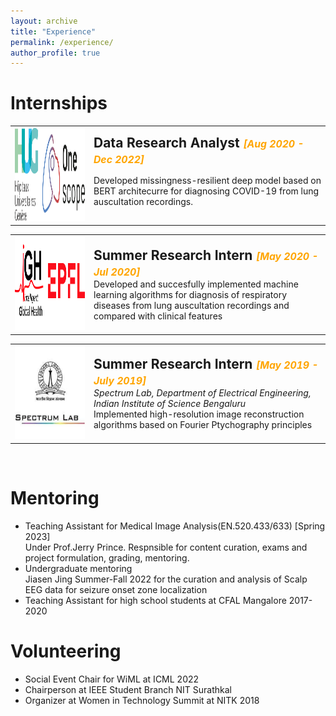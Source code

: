 ```yaml
---
layout: archive
title: "Experience"
permalink: /experience/
author_profile: true
---
```



Internships
====
<style>
  table td {
    border: none;
  }
</style>
<table>
    <col width="25%">
    <col width="75%">
<tr>
        <td valign="top"><strong><img src="/images/hug.png" width="200" height="150"></strong></td>
        <td valign="middle"> <span style= "font-size:1.5em; font-weight:bold;"> Data Research Analyst <em style="color:orange; font-size:0.75em;"> [Aug 2020 - Dec 2022]</em></span><br>

Developed missingness-resilient deep model based on BERT architecurre for diagnosing COVID-19 from lung auscultation recordings.
	</td>
</tr>
</table>

<table>
    <col width="25%">
    <col width="75%">
<tr>
        <td valign="top"><strong><img src="/images/igh.png" width="200" height="150"></strong></td>
        <td valign="middle"> <span style= "font-size:1.5em; font-weight:bold;"> Summer Research Intern <em style="color:orange; font-size:0.75em;"> [May 2020 - Jul 2020]</em></span><br>
Developed and succesfully implemented machine learning algorithms for diagnosis of respiratory diseases from lung auscultation recordings and compared with clinical features 
	</td>
</tr>
</table>

<table>
    <col width="25%">
    <col width="75%">
<tr>
        <td valign="top"><strong><img src="/images/iisc.png" width="200" height="150"></strong></td>
        <td valign="middle"> <span style= "font-size:1.5em; font-weight:bold;"> Summer Research Intern <em style="color:orange; font-size:0.75em;">  [May 2019 - July 2019]</em></span><br>
<em> Spectrum Lab, Department of Electrical Engineering, Indian Institute of Science Bengaluru </em><br>
Implemented high-resolution image reconstruction algorithms based on Fourier Ptychography principles
	</td>
</tr>
</table>
<br>

Mentoring
===
- Teaching Assistant for Medical Image Analysis(EN.520.433/633) [Spring 2023]<br>
 Under Prof.Jerry Prince. Respnsible for content curation, exams and project formulation, grading, mentoring.
- Undergraduate mentoring<br>
  Jiasen Jing Summer-Fall 2022 for the curation and analysis of Scalp EEG data for seizure onset zone localization
- Teaching Assistant for high school students at CFAL Mangalore 2017-2020

Volunteering
===
- Social Event Chair for WiML at ICML 2022
- Chairperson at IEEE Student Branch NIT Surathkal
- Organizer at Women in Technology Summit at NITK 2018

